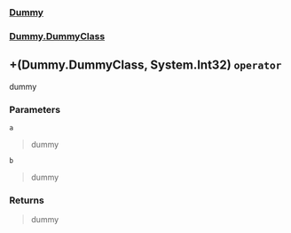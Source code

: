 ### [Dummy](./Dummy.md 'Dummy')
### [Dummy.DummyClass](./Dummy-DummyClass.md 'Dummy.DummyClass')
## +(Dummy.DummyClass, System.Int32) `operator`
dummy
### Parameters

<a name='Dummy-DummyClass-op_Addition(Dummy-DummyClass- System-Int32)-a'></a>
`a`
>dummy

<a name='Dummy-DummyClass-op_Addition(Dummy-DummyClass- System-Int32)-b'></a>
`b`
>dummy
### Returns
>dummy
